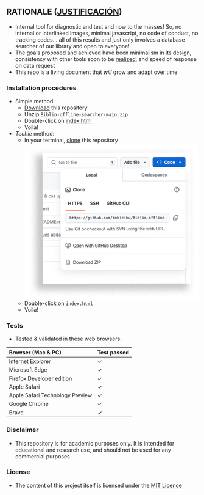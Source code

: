 ## RATIONALE ([JUSTIFICACIÓN](LEEME.MD))

* Internal tool for diagnostic and test and now to the masses! So, no internal or interlinked images, minimal javascript, no code of conduct, no tracking codes... all of this results and just only involves a database searcher of our library and open to everyone!
* The goals proposed and achieved have been minimalism in its design, consistency with other tools soon to be [realized](https://biblio-searcher.surge.sh/), and speed of response on data request
* This repo is a living document that _will_ grow and adapt over time

### Installation procedures
* Simple method:
	* [Download](https://codeload.github.com/imhicihu/Biblio-offline-searcher/zip/refs/heads/main) this repository
	* Unzip `Biblio-offline-searcher-main.zip`
	* Double-click on [index.html](https://refined-github-html-preview.kidonng.workers.dev/imhicihu/Biblio-offline-searcher/raw/main/index.html)
	* Voilà!
* _Techie_ method:
	* In your terminal, [clone](https://github.com/imhicihu/Biblio-offline-searcher.git) this repository
	![graphics.png](dist/images/clone.png)
	* Double-click on `index.html`
	* Voilà!
### Tests
* Tested & validated in these web browsers:

| Browser (Mac & PC) | Test passed |
|:--|:--|
| Internet Explorer | ✓ |
| Microsoft Edge | ✓ |
| Firefox Developer edition| ✓ |
| Apple Safari | ✓ |
| Apple Safari Technology Preview| ✓ |
| Google Chrome | ✓ |
| Brave | ✓ |

### Disclaimer
* This repository is for academic purposes only. It is intended for educational and research use, and should not be used for any commercial purposes
      
### License
* The content of this project itself is licensed under the [MIT Licence](LICENSE)
